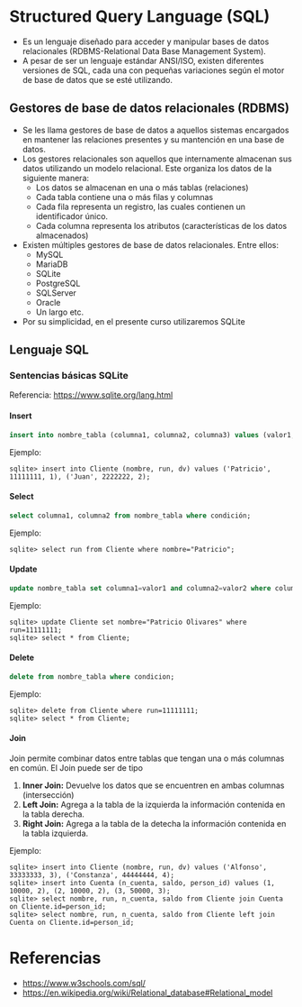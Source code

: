 # Structured Query Language (SQL)

- Es un lenguaje diseñado para acceder y manipular bases de datos relacionales (RDBMS-Relational Data Base Management System).
- A pesar de ser un lenguaje estándar ANSI/ISO, existen diferentes versiones de SQL, cada una con pequeñas variaciones según el motor de base de datos que se esté utilizando.

## Gestores de base de datos relacionales (RDBMS)

- Se les llama gestores de base de datos a aquellos sistemas encargados en mantener las relaciones presentes y su mantención en una base de datos.
- Los gestores relacionales son aquellos que internamente almacenan sus datos utilizando un modelo relacional. Este organiza los datos de la siguiente manera:
    - Los datos se almacenan en una o más tablas (relaciones)
    - Cada tabla contiene una o más filas y columnas
    - Cada fila representa un registro, las cuales contienen un identificador único.
    - Cada columna representa los atributos (características de los datos almacenados)
- Existen múltiples gestores de base de datos relacionales. Entre ellos:
    - MySQL
    - MariaDB
    - SQLite
    - PostgreSQL
    - SQLServer
    - Oracle
    - Un largo etc.
- Por su simplicidad, en el presente curso utilizaremos SQLite

## Lenguaje SQL

### Sentencias básicas SQLite

Referencia: https://www.sqlite.org/lang.html

#### **Insert**

```sql
insert into nombre_tabla (columna1, columna2, columna3) values (valor1, valor2, valor3);
```

Ejemplo: 

```console
sqlite> insert into Cliente (nombre, run, dv) values ('Patricio', 11111111, 1), ('Juan', 2222222, 2);
```

#### **Select**

```sql
select columna1, columna2 from nombre_tabla where condición;
```

Ejemplo:

```console
sqlite> select run from Cliente where nombre="Patricio";
```

#### **Update**

```sql
update nombre_tabla set columna1=valor1 and columna2=valor2 where columna3=valor3;

```

Ejemplo: 

```console
sqlite> update Cliente set nombre="Patricio Olivares" where run=11111111;
sqlite> select * from Cliente;
```


#### **Delete**

```sql
delete from nombre_tabla where condicion;

```

Ejemplo: 

```console
sqlite> delete from Cliente where run=11111111;
sqlite> select * from Cliente;
```

#### **Join**

Join permite combinar datos entre tablas que tengan una o más columnas en común. El Join puede ser de tipo

1. **Inner Join:** Devuelve los datos que se encuentren en ambas columnas (intersección)
2. **Left Join:** Agrega a la tabla de la izquierda la información contenida en la tabla derecha.
3. **Right Join:** Agrega a la tabla de la detecha la información contenida en la tabla izquierda.

Ejemplo:

```console
sqlite> insert into Cliente (nombre, run, dv) values ('Alfonso', 33333333, 3), ('Constanza', 44444444, 4);
sqlite> insert into Cuenta (n_cuenta, saldo, person_id) values (1, 10000, 2), (2, 10000, 2), (3, 50000, 3);
sqlite> select nombre, run, n_cuenta, saldo from Cliente join Cuenta on Cliente.id=person_id;
sqlite> select nombre, run, n_cuenta, saldo from Cliente left join Cuenta on Cliente.id=person_id;

```





# Referencias
- https://www.w3schools.com/sql/
- https://en.wikipedia.org/wiki/Relational_database#Relational_model